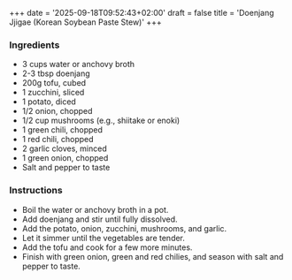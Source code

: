 +++
date = '2025-09-18T09:52:43+02:00'
draft = false
title = 'Doenjang Jjigae (Korean Soybean Paste Stew)'
+++
### Ingredients
* 3 cups water or anchovy broth
* 2-3 tbsp doenjang
* 200g tofu, cubed
* 1 zucchini, sliced
* 1 potato, diced
* 1/2 onion, chopped
* 1/2 cup mushrooms (e.g., shiitake or enoki)
* 1 green chili, chopped
* 1 red chili, chopped
* 2 garlic cloves, minced
* 1 green onion, chopped
* Salt and pepper to taste

### Instructions
  - Boil the water or anchovy broth in a pot.
  - Add doenjang and stir until fully dissolved.
  - Add the potato, onion, zucchini, mushrooms, and garlic.
  - Let it simmer until the vegetables are tender.
  - Add the tofu and cook for a few more minutes.
  - Finish with green onion, green and red chilies, and season with salt and pepper to taste.